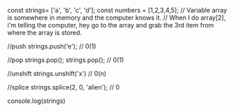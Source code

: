 const strings= ['a', 'b', 'c', 'd'];
const numbers = [1,2,3,4,5];
// Variable array is somewhere in memory and the computer knows it.
// When I do array[2], i'm telling the computer, hey go to the array and grab the 3rd item from where the array is stored.


//push
strings.push('e'); // 0(1)

//pop
strings.pop();
strings.pop(); // 0(1)

//unshift
strings.unshift('x') // 0(n)

//splice
strings.splice(2, 0, 'alien'); // 0

console.log(strings)
